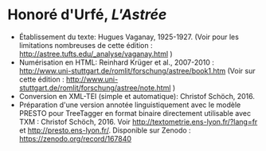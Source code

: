 # Honoré d'Urfé, _L'Astrée_

* Établissement du texte: Hugues Vaganay, 1925-1927. (Voir pour les limitations nombreuses de cette édition : http://astree.tufts.edu/_analyse/vaganay.html ) 
* Numérisation en HTML: Reinhard Krüger et al., 2007-2010 : http://www.uni-stuttgart.de/romlit/forschung/astree/book1.htm (Voir sur cette édition : http://www.uni-stuttgart.de/romlit/forschung/astree/note.html )
* Conversion en XML-TEI (simple et automatique): Christof Schöch, 2016.
* Préparation d'une version annotée linguistiquement avec le modèle PRESTO pour TreeTagger en format binaire directement utilisable avec TXM : Christof Schöch, 2016. Voir http://textometrie.ens-lyon.fr/?lang=fr et http://presto.ens-lyon.fr/. Disponible sur Zenodo : https://zenodo.org/record/167840

